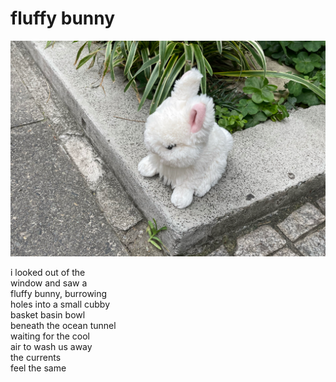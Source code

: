# fluffy bunny
![fluffy bunny](images/fluffy%20bunny.jpeg)

i looked out of the<br/>
window and saw a <br/>
fluffy bunny, burrowing<br/>
holes into a small cubby<br/>
basket basin bowl<br/>
beneath the ocean tunnel<br/>
waiting for the cool<br/>
air to wash us away<br/>
the currents<br/>
feel the same
